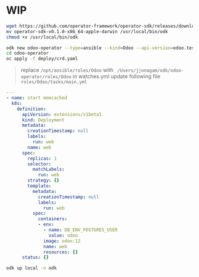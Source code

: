 

# WIP

```sh
wget https://github.com/operator-framework/operator-sdk/releases/download/v0.1.0/operator-sdk-v0.1.0-x86_64-apple-darwin
mv operator-sdk-v0.1.0-x86_64-apple-darwin /usr/local/bin/odk
chmod +x /usr/local/bin/odk
````

```sh
odk new odoo-operator --type=ansible --kind=Odoo --api-version=odoo.test.io/v1alpha1
cd odoo-operator
oc apply -f deploy/crd.yaml
```
> replace `/opt/ansible/roles/Odoo`  with ` /Users/jjonagam/odk/odoo-operator/roles/Odoo`  in watches.yml
> update following file `roles/Odoo/tasks/main.yml`

```yml
---
- name: start memcached
  k8s:
    definition:
      apiVersion: extensions/v1beta1
      kind: Deployment
      metadata:
        creationTimestamp: null
        labels:
          run: web
        name: web
      spec:
        replicas: 1
        selector:
          matchLabels:
            run: web
        strategy: {}
        template:
          metadata:
            creationTimestamp: null
            labels:
              run: web
          spec:
            containers:
            - env:
              - name: DB_ENV_POSTGRES_USER
                value: odoo
              image: odoo:12
              name: web
              resources: {}
      status: {}
```



```sh
odk up local -n odk
```

